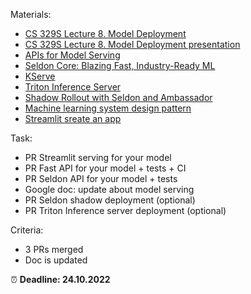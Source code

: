 Materials:

- [CS 329S Lecture 8. Model Deployment](https://docs.google.com/document/d/1hNuW6bqWYZjlwpit_8W1cu7kllb-jTfy3Liof1GJWug/edit)
- [CS 329S Lecture 8. Model Deployment presentation](https://docs.google.com/presentation/d/1U_zKs19VLJKnGE02JDRnzxJ8lgeVF22WSZ_GrA646fY/edit#slide=id.g10c9cdf798a_0_138)
- [APIs for Model Serving](https://madewithml.com/courses/mlops/api/)
- [Seldon Core: Blazing Fast, Industry-Ready ML](https://docs.seldon.io/projects/seldon-core/en/latest/workflow/github-readme.html)
- [KServe](https://github.com/kserve/kserve)
- [Triton Inference Server](https://github.com/triton-inference-server/server)
- [Shadow Rollout with Seldon and Ambassador](https://docs.seldon.io/projects/seldon-core/en/latest/examples/ambassador_shadow.html)
- [Machine learning system design pattern](https://github.com/mercari/ml-system-design-pattern)
- [Streamlit sreate an app](https://docs.streamlit.io/library/get-started/create-an-app)

Task:

- PR Streamlit serving for your model
- PR Fast API for your model + tests + CI
- PR Seldon API for your model + tests
- Google doc: update about model serving
- PR Seldon shadow deployment (optional)
- PR Triton Inference server deployment (optional)

Criteria:

- 3 PRs merged
- Doc is updated

⏰ **Deadline: 24.10.2022**